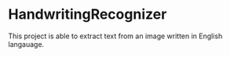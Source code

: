 # HandwritingRecognizer
This project is able to extract text from an image written in English langauage.
